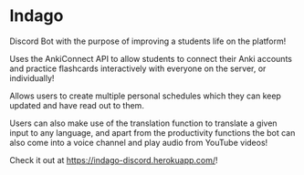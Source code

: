 # Indago
Discord Bot with the purpose of improving a students life on the platform!

Uses the AnkiConnect API to allow students to connect their Anki accounts and practice flashcards interactively with everyone on the server, or individually!

Allows users to create multiple personal schedules which they can keep updated and have read out to them.

Users can also make use of the translation function to translate a given input to any language, and apart from the productivity functions the bot can also come into a voice channel and play audio from YouTube videos!

Check it out at https://indago-discord.herokuapp.com/!

